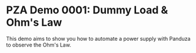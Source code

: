 # PZA Demo 0001: Dummy Load & Ohm's Law

This demo aims to show you how to automate a power supply with Panduza to observe the Ohm's Law.


